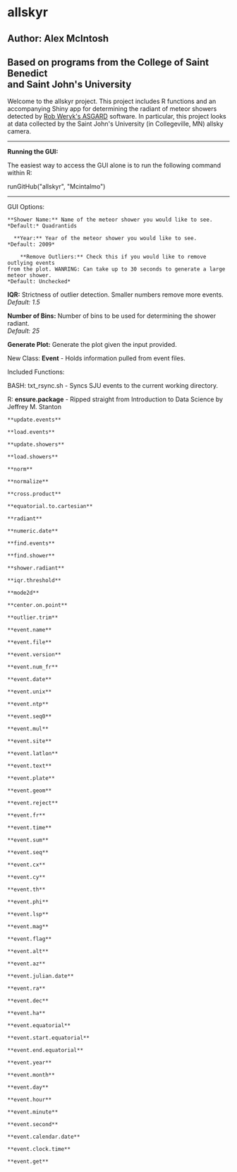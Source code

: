 allskyr
=======

Author: Alex McIntosh
---------------------
Based on programs from the College of Saint Benedict  
and Saint John's University
---------------------------

Welcome to the allskyr project. This project includes R functions and an 
accompanying Shiny app for determining the radiant of meteor showers detected
by [Rob Weryk's ASGARD](http://meteor.uwo.ca/~weryk/asgard/) software. In 
particular, this project looks at data collected by the Saint John's University 
(in Collegeville, MN) allsky camera.

---
**Running the GUI:**

  The easiest way to access the GUI alone is to run the following command 
  within R:

  runGitHub("allskyr", "Mcintalmo")

---
GUI Options:
  
    **Shower Name:** Name of the meteor shower you would like to see.  
    *Default:* Quadrantids
    
      **Year:** Year of the meteor shower you would like to see.  
    *Default: 2009*
    
        **Remove Outliers:** Check this if you would like to remove outlying events 
    from the plot. WANRING: Can take up to 30 seconds to generate a large
    meteor shower.  
    *Default: Unchecked*
    
  **IQR:** Strictness of outlier detection. Smaller numbers remove more events.  
    *Default: 1.5*
    
  **Number of Bins:** Number of bins to be used for determining the shower 
    radiant.  
    *Default: 25*
    
  **Generate Plot:** Generate the plot given the input provided.  
  
New Class:
  **Event** - Holds information pulled from event files.  

Included Functions:

  BASH: 
    txt_rsync.sh - Syncs SJU events to the current working directory.
  
  R:
    **ensure.package** - Ripped straight from Introduction to Data Science by 
      Jeffrey M. Stanton
    
    **update.events**
    
    **load.events**
    
    **update.showers**
    
    **load.showers**
    
    **norm**
    
    **normalize**
    
    **cross.product**
    
    **equatorial.to.cartesian**
    
    **radiant**
    
    **numeric.date**
    
    **find.events**
    
    **find.shower**
    
    **shower.radiant**
    
    **iqr.threshold**
    
    **mode2d**
    
    **center.on.point**
    
    **outlier.trim**
    
    **event.name**
    
    **event.file**
    
    **event.version**
    
    **event.num_fr**
    
    **event.date**
    
    **event.unix**
    
    **event.ntp**
    
    **event.seq0**
    
    **event.mul**
    
    **event.site**
    
    **event.latlon**
    
    **event.text**
    
    **event.plate**
    
    **event.geom**
    
    **event.reject**
    
    **event.fr**
    
    **event.time**
    
    **event.sum**
    
    **event.seq**
    
    **event.cx**
    
    **event.cy**
    
    **event.th**
    
    **event.phi**
    
    **event.lsp**
    
    **event.mag**
    
    **event.flag**
    
    **event.alt**
    
    **event.az**
    
    **event.julian.date**
    
    **event.ra**
    
    **event.dec**
    
    **event.ha**
    
    **event.equatorial**
    
    **event.start.equatorial**
    
    **event.end.equatorial**
    
    **event.year**
    
    **event.month**
    
    **event.day**
    
    **event.hour**
    
    **event.minute**
    
    **event.second**
    
    **event.calendar.date**
    
    **event.clock.time**
    
    **event.get**

    

      
    
  
